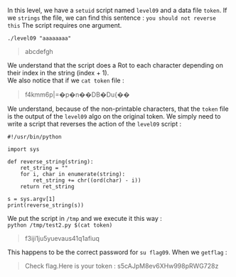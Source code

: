 In this level, we have a `setuid` script named `level09` and a data file `token`.
If we `strings` the file, we can find this sentence : `you should not reverse this`
The script requires one argument.

`./level09 "aaaaaaaa"`
>abcdefgh

We understand that the script does a Rot to each character depending on their
index in the string (index + 1).  
We also notice that if we `cat token` file : 
> f4kmm6p|=�p�n��DB�Du{��

We understand, because of the non-printable characters, that the `token` file
is the output of the `level09` algo on the original token. We simply need to
write a script that reverses the action of the `level09` script :
```
#!/usr/bin/python

import sys

def reverse_string(string):
    ret_string = ""
    for i, char in enumerate(string):
        ret_string += chr((ord(char) - i))
    return ret_string

s = sys.argv[1]
print(reverse_string(s))
```

We put the script in `/tmp` and we execute it this way :   
`python /tmp/test2.py $(cat token)`

> f3iji1ju5yuevaus41q1afiuq

This happens to be the correct password for `su flag09`. When we `getflag` :

> Check flag.Here is your token : s5cAJpM8ev6XHw998pRWG728z


